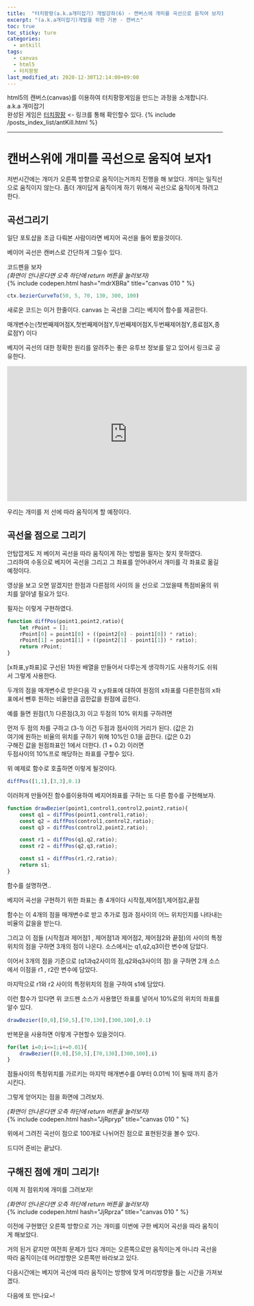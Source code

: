 ```yaml
---
title:  "터치팡팡(a.k.a개미잡기) 개발강좌(6) - 캔버스에 개미를 곡선으로 움직여 보자1"
excerpt: "(a.k.a개미잡기)개발을 위한 기본 - 캔버스"
toc: true
toc_sticky: ture
categories:
  - antkill
tags:
  - canvas
  - html5
  - 터치팡팡
last_modified_at: 2020-12-30T12:14:00+09:00
---
```


html5의 캔버스(canvas)를 이용하여 터치팡팡게임을 만드는 과정을 소개합니다. a.k.a 개미잡기  
완성된 게임은 [터치팡팡](https://mnmsoft.co.kr/content/ant) <- 링크를 통해 확인할수 있다.
{% include /posts_index_list/antKill.html %}

---

# 캔버스위에 개미를 곡선으로 움직여 보자1

저번시간에는 개미가 오른쪽 방향으로 움직이는거까지 진행을 해 보았다.
개미는 일직선으로 움직이지 않는다. 좀더 개미답게 움직이게 하기 위해서 곡선으로 움직이게 하려고 한다.


## 곡선그리기
일단 포토샵을 조금 다뤄본 사람이라면 베지어 곡선을 들어 봤을것이다.

베이어 곡선은 캔버스로 간단하게 그릴수 있다.

코드펜을 보자  
*(화면이 안나온다면 오측 하단에 return 버튼을 눌러보자)*  
{% include codepen.html hash="mdrXBRa" title="canvas 010 " %} 

``` js
ctx.bezierCurveTo(50, 5, 70, 130, 300, 100)
```
새로운 코드는 이거 한줄이다.
canvas 는 곡선을 그리는 베지어 함수를 제공한다.

매개변수는(첫번째제어점X,첫번째제어점Y,두번째제어점X,두번째제어점Y,종료점X,종료점Y) 이다  

베지어 곡선의 대한 정확한 원리를 알려주는 좋은 유투브 정보를 알고 있어서 링크로 공유한다.

<iframe width="560" height="315" src="https://www.youtube.com/embed/iHwtS-ph_gg" frameborder="0" allow="accelerometer; autoplay; clipboard-write; encrypted-media; gyroscope; picture-in-picture" allowfullscreen></iframe>  


우리는 개미를 저 선에 따라 움직이게 할 예정이다.

## 곡선을 점으로 그리기

안탑깝게도 저 베이저 곡선을 따라 움직이게 하는 방법을 필자는 찾지 못하였다.  
그리하여 수동으로 베지어 곡선을 그리고 그 좌표를 얻어내어서 
개미를 각 좌표로 옮길 예정이다.

영상을 보고 오면 알겠지만 한점과 다른점의 사이의 을 선으로 그었을때 특점비율의 위치를 알아낼 필요가 있다.

필자는 이렇게 구현하였다.

``` js
function diffPos(point1,point2,ratio){
	let rPoint = [];
	rPoint[0] = point1[0] + ((point2[0] - point1[0]) * ratio);
	rPoint[1] = point1[1] + ((point2[1] - point1[1]) * ratio);
	return rPoint;
}
```
[x좌표,y좌표]로 구선된 1차원 배열을 만들어서 다루는게 생각하기도 사용하기도 쉬워서 그렇게 사용한다.

두개의 점을 매개변수로 받은다음 각 x,y좌표에 대하여
원점의 x좌표를 다른한점의 x좌표에서 뺀후 원하는 비율만큼 곱한값을 원점에 곱한다.

예를 들면 원점(1,1) 다른점(3,3) 이고 두점의 10% 위치를 구하려면  

먼저 두 점의 차를 구하고 (3-1) 이건 두점과 점사이의 거리가 된다. (값은 2)  
여기에 원하는 비율의 위치를 구하기 위해 10%인 0.1을 곱한다.  (값은 0.2)  
구해진 값을 원점좌표인 1에서 더한다.  (1 + 0.2) 이러면   
두점사이의 10%프로 해당하는 좌표를 구할수 있다.  


위 예제로 함수로 호출하면 이렇게 될것이다.
``` js
diffPos([1,1],[3,3],0.1)
```

이러허게 만들어진 함수를이용하여 베지어좌표를 구하는 또 다른 함수를 구현해보자.

``` js
function drawBezier(point1,control1,control2,point2,ratio){
	const q1 = diffPos(point1,control1,ratio);
	const q2 = diffPos(control1,control2,ratio);
	const q3 = diffPos(control2,point2,ratio);

	const r1 = diffPos(q1,q2,ratio);
	const r2 = diffPos(q2,q3,ratio);

	const s1 = diffPos(r1,r2,ratio);
	return s1;
}
```

함수를 설명하면..

베지어 곡선을 구현하기 위한 좌표는 총 4개이다
시작점,제어점1,제어점2,끝점 

함수는 이 4개의 점을 매개변수로 받고 추가로 점과 점사이의 어느 위치인지를 나타내는 비율의 값을을 받는다.


그리고 이 점들 (시작점과 제어점1 , 제어점1과 제어점2, 제어점2와 끝점)의 사이의 특정위치의 점을 구하면 3개의 점이 나온다. 
소스에서는 q1,q2,q3이란 변수에 담았다.

이어서 3개의 점을 기준으로 (q1과q2사이의 점,q2와q3사이의 점) 을 구하면 2개
소스에서 이점을 r1 , r2란 변수에 담았다.

마지막으로 r1와 r2 사이의 특정위치의 점을 구하여 s1에 담았다.

이런 함수가 있다면
위 코드펜 소스가 사용했던 좌표를 넣어서 10%로의 위치의 좌표를 알수 있다.

``` js
drawBezier([0,0],[50,5],[70,130],[300,100],0.1)
```

반복문을 사용하면 이렇게 구현할수 있을것이다.

``` js
for(let i=0;i<=1;i+=0.01){
	drawBezier([0,0],[50,5],[70,130],[300,100],i)	
}
```




점들사이의 특정위치를 가르키는 마지막 매개변수를 0부터 0.01씩 1이 될때 까지 증가시킨다.

그렇게 얻어지는 점을 화면에 그려보자.

*(화면이 안나온다면 오측 하단에 return 버튼을 눌러보자)*  
{% include codepen.html hash="JjRpryp" title="canvas 010 " %} 


위에서 그려진 곡선이 점으로 100개로 나뉘어진 점으로 표현된것을 볼수 있다.

드디어 준비는 끝났다.

## 구해진 점에 개미 그리기!

이제 저 점위치에 개미를 그려보자!

*(화면이 안나온다면 오측 하단에 return 버튼을 눌러보자)*    
{% include codepen.html hash="JjRprza" title="canvas 010 " %} 

이전에 구현했던 
오른쪽 방향으로 가는 개미를 이번에 구한 베지어 곡선을 따라 
움직이게 해보았다.  
  
거의 된거 같지만 여전희 문제가 있다 개미는 오른쪽으로만 움직이는게 아니라
곡선을 따라 움직이는데 머리방향은 오른쪽만 바라보고 있다.  


다음시간에는 베지어 곡선에 따라 움직이는 방향에 맞게 머리방향을 틀는 시간을 
가져보겠다.

다음에 또 만나요~!





































